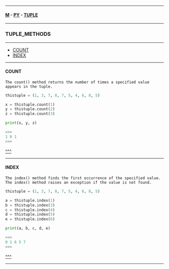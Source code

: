 
---

#### [M](https://github.com/ttltrk/TTT/blob/master/menu.md) - [PY](https://github.com/ttltrk/TTT/blob/master/PY/PY.md) - [TUPLE](https://github.com/ttltrk/TTT/blob/master/PY/ARRAYS/TUPLE/TUPLE.md)

---

### TUPLE_METHODS

---

* [COUNT](#COUNT)
* [INDEX](#INDEX)

---

#### COUNT

```
The count() method returns the number of times a specified value appears in the tuple.
```

```py
thistuple = (1, 3, 7, 8, 7, 5, 4, 6, 8, 5)

x = thistuple.count(1)
y = thistuple.count(2)
z = thistuple.count(3)

print(x, y, z)

>>>
1 0 1
>>>
```

[^^^](#TUPLE_METH)

---

#### INDEX

```
The index() method finds the first occurrence of the specified value.
The index() method raises an exception if the value is not found.
```

```py
thistuple = (1, 3, 7, 8, 7, 5, 4, 6, 8, 5)

a = thistuple.index(1)
b = thistuple.index(3)
c = thistuple.index(4)
d = thistuple.index(5)
e = thistuple.index(6)

print(a, b, c, d, e)

>>>
0 1 6 5 7
>>>
```

[^^^](#TUPLE_METH)

---
